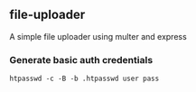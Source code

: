 ## file-uploader
A simple file uploader using multer and express

### Generate basic auth credentials
```
htpasswd -c -B -b .htpasswd user pass
```